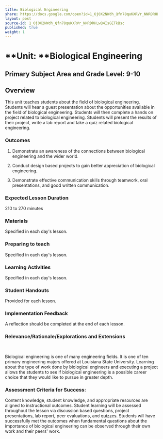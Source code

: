 ```yaml
---
title: Biological Engineering
share: https://docs.google.com/open?id=1_Oj0X2NWdh_Qfn78quKXRVr_NNRDRHLwQ4IsGETkBsc
layout: post
source-id: 1_Oj0X2NWdh_Qfn78quKXRVr_NNRDRHLwQ4IsGETkBsc
published: true
weight: 1
---
```


# **Unit: **Biological Engineering

## **Primary Subject Area and Grade Level:** 9-10

## Overview

This unit teaches students about the field of biological engineering. Students will hear a guest presentation about the opportunities available in the field of biological engineering.  Students will then complete a hands on project related to biological engineering.  Students will present the results of their project, write a lab report and take a quiz related biological engineering.

### Outcomes

1. Demonstrate an awareness of the connections between biological engineering and the wider world.

2. Conduct design based projects to gain better appreciation of biological engineering.

3. Demonstrate effective communication skills through teamwork, oral presentations, and good written communication.

### Expected Lesson Duration

210 to 270 minutes

### Materials

Specified in each day's lesson. 

### Preparing to teach

Specified in each day's lesson. 

### Learning Activities

Specified in each day's lesson.

### Student Handouts

Provided for each lesson.

### Implementation Feedback

A reflection should be completed at the end of each lesson.

### Relevance/Rationale/Explorations and Extensions

                                           	

Biological engineering is one of many engineering fields.  It is one of ten primary engineering majors offered at Louisiana State University.  Learning about the type of work done by biological engineers and executing a project allows the students to see if biological engineering is a possible career choice that they would like to pursue in greater depth. 

### Assessment Criteria for Success:

Content knowledge, student knowledge, and appropriate resources are aligned to instructional outcomes. Student learning will be assessed throughout the lesson via discussion based questions, project presentations, lab report, peer evaluations, and quizzes. Students will have successfully met the outcomes when fundamental questions about the importance of biological engineering can be observed through their own work and their peers' work. 

